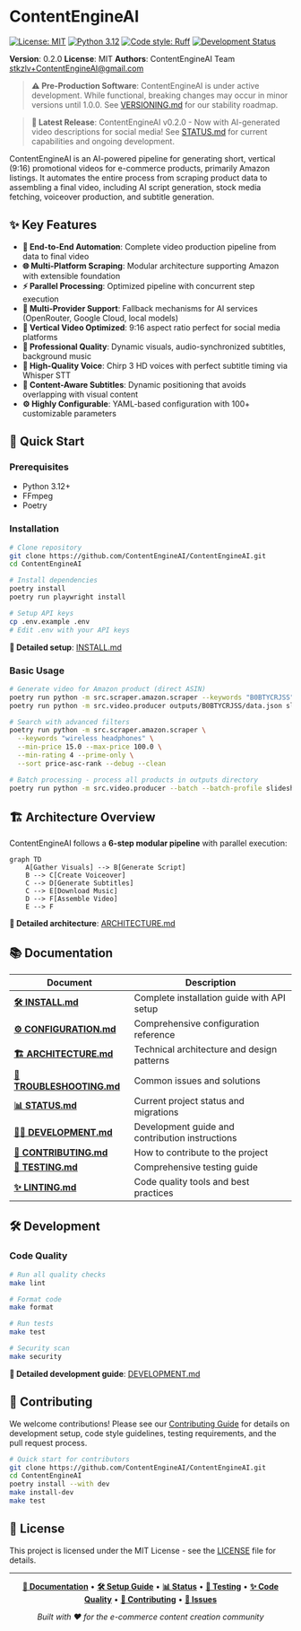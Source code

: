 # ContentEngineAI

[![License: MIT](https://img.shields.io/badge/License-MIT-yellow.svg)](https://opensource.org/licenses/MIT)
[![Python 3.12](https://img.shields.io/badge/python-3.12-blue.svg)](https://www.python.org/downloads/release/python-312/)
[![Code style: Ruff](https://img.shields.io/endpoint?url=https://raw.githubusercontent.com/astral-sh/ruff/main/assets/badge/v2.json)](https://github.com/astral-sh/ruff)
[![Development Status](https://img.shields.io/badge/status-pre--production-orange.svg)](VERSIONING.md)

**Version**: 0.2.0
**License**: MIT
**Authors**: ContentEngineAI Team <stkzlv+ContentEngineAI@gmail.com>

> **⚠️ Pre-Production Software**: ContentEngineAI is under active development. While functional, breaking changes may occur in minor versions until 1.0.0. See [VERSIONING.md](VERSIONING.md) for our stability roadmap.

> **🚀 Latest Release**: ContentEngineAI v0.2.0 - Now with AI-generated video descriptions for social media! See [STATUS.md](STATUS.md) for current capabilities and ongoing development.

ContentEngineAI is an AI-powered pipeline for generating short, vertical (9:16) promotional videos for e-commerce products, primarily Amazon listings. It automates the entire process from scraping product data to assembling a final video, including AI script generation, stock media fetching, voiceover production, and subtitle generation.

## ✨ Key Features

- **🤖 End-to-End Automation**: Complete video production pipeline from data to final video
- **🌐 Multi-Platform Scraping**: Modular architecture supporting Amazon with extensible foundation
- **⚡ Parallel Processing**: Optimized pipeline with concurrent step execution
- **🎯 Multi-Provider Support**: Fallback mechanisms for AI services (OpenRouter, Google Cloud, local models)
- **📱 Vertical Video Optimized**: 9:16 aspect ratio perfect for social media platforms
- **🎨 Professional Quality**: Dynamic visuals, audio-synchronized subtitles, background music
- **🎤 High-Quality Voice**: Chirp 3 HD voices with perfect subtitle timing via Whisper STT
- **🎯 Content-Aware Subtitles**: Dynamic positioning that avoids overlapping with visual content
- **⚙️ Highly Configurable**: YAML-based configuration with 100+ customizable parameters

## 🚀 Quick Start

### Prerequisites
- Python 3.12+
- FFmpeg
- Poetry

### Installation

```bash
# Clone repository
git clone https://github.com/ContentEngineAI/ContentEngineAI.git
cd ContentEngineAI

# Install dependencies
poetry install
poetry run playwright install

# Setup API keys
cp .env.example .env
# Edit .env with your API keys
```

**📖 Detailed setup**: [INSTALL.md](INSTALL.md)

### Basic Usage

```bash
# Generate video for Amazon product (direct ASIN)
poetry run python -m src.scraper.amazon.scraper --keywords "B0BTYCRJSS" --debug --clean
poetry run python -m src.video.producer outputs/B0BTYCRJSS/data.json slideshow_images1

# Search with advanced filters
poetry run python -m src.scraper.amazon.scraper \
  --keywords "wireless headphones" \
  --min-price 15.0 --max-price 100.0 \
  --min-rating 4 --prime-only \
  --sort price-asc-rank --debug --clean

# Batch processing - process all products in outputs directory
poetry run python -m src.video.producer --batch --batch-profile slideshow_images1 --debug
```

## 🏗️ Architecture Overview

ContentEngineAI follows a **6-step modular pipeline** with parallel execution:

```mermaid
graph TD
    A[Gather Visuals] --> B[Generate Script]
    B --> C[Create Voiceover]
    C --> D[Generate Subtitles]
    C --> E[Download Music]
    D --> F[Assemble Video]
    E --> F
```

**📖 Detailed architecture**: [ARCHITECTURE.md](ARCHITECTURE.md)

## 📚 Documentation

| Document | Description |
|----------|-------------|
| **[🛠️ INSTALL.md](INSTALL.md)** | Complete installation guide with API setup |
| **[⚙️ CONFIGURATION.md](CONFIGURATION.md)** | Comprehensive configuration reference |
| **[🏗️ ARCHITECTURE.md](ARCHITECTURE.md)** | Technical architecture and design patterns |
| **[🔧 TROUBLESHOOTING.md](TROUBLESHOOTING.md)** | Common issues and solutions |
| **[📊 STATUS.md](STATUS.md)** | Current project status and migrations |
| **[👨‍💻 DEVELOPMENT.md](DEVELOPMENT.md)** | Development guide and contribution instructions |
| **[🤝 CONTRIBUTING.md](CONTRIBUTING.md)** | How to contribute to the project |
| **[🧪 TESTING.md](TESTING.md)** | Comprehensive testing guide |
| **[✨ LINTING.md](LINTING.md)** | Code quality tools and best practices |

## 🛠️ Development

### Code Quality

```bash
# Run all quality checks
make lint

# Format code
make format

# Run tests
make test

# Security scan
make security
```

**📖 Detailed development guide**: [DEVELOPMENT.md](DEVELOPMENT.md)

## 🤝 Contributing

We welcome contributions! Please see our [Contributing Guide](CONTRIBUTING.md) for details on development setup, code style guidelines, testing requirements, and the pull request process.

```bash
# Quick start for contributors
git clone https://github.com/ContentEngineAI/ContentEngineAI.git
cd ContentEngineAI
poetry install --with dev
make install-dev
make test
```

## 📄 License

This project is licensed under the MIT License - see the [LICENSE](LICENSE) file for details.

---

<div align="center">

**[📖 Documentation](INSTALL.md)** • **[🛠️ Setup Guide](INSTALL.md)** • **[📊 Status](STATUS.md)** • **[🧪 Testing](TESTING.md)** • **[✨ Code Quality](LINTING.md)** • **[🤝 Contributing](CONTRIBUTING.md)** • **[🐛 Issues](https://github.com/ContentEngineAI/ContentEngineAI/issues)**

*Built with ❤️ for the e-commerce content creation community*

</div>